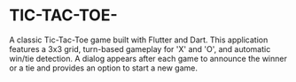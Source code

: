# TIC-TAC-TOE-
A classic Tic-Tac-Toe game built with Flutter and Dart. This application features a 3x3 grid, turn-based gameplay for 'X' and 'O', and automatic win/tie detection. A dialog appears after each game to announce the winner or a tie and provides an option to start a new game.
